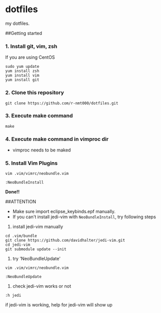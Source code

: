 dotfiles
========

my dotfiles.

##Getting started
### 1. Install git, vim, zsh
If you are using CentOS

```
sudo yum update
yum install zsh
yum install vim 
yum install git
```

### 2. Clone this repository

```
git clone https://github.com/r-nmt000/dotfiles.git
```

### 3. Execute make command

```
make
```

### 4. Execute make command in vimproc dir

* vimproc needs to be maked

### 5. Install Vim Plugins

```
vim .vim/vimrc/neobundle.vim

:NeoBundleInstall
```

**Done!!**


##ATTENTION

* Make sure import eclipse_keybinds.epf manually.
* If you can't install jedi-vim with `NeoBundleInstall`, try following steps

1. install jedi-vim manually

```
cd .vim/bundle
git clone https://github.com/davidhalter/jedi-vim.git
cd jedi-vim
git submodule update --init
```

1. try 'NeoBundleUpdate'

```
vim .vim/vimrc/neobundle.vim

:NeoBundleUpdate
```
1. check jedi-vim works or not

```
:h jedi
```

if jedi-vim is working, help for jedi-vim will show up

